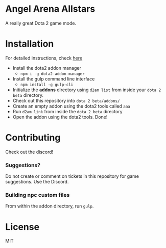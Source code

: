 # Angel Arena Allstars
A really great Dota 2 game mode.

# Installation
For detailed instructions, check [here](docs/install.md)

* Install the dota2 addon manager
  * `npm i -g dota2-addon-manager`
* Install the gulp command line interface
  * `npm install -g gulp-cli`
* Initialize the **addons** directory using `d2am list` from inside your `dota 2 beta` directory.
* Check out this repository into `dota 2 beta/addons/`
* Create an empty addon using the dota2 tools called `aaa`
* Run `d2am link` from inside the `dota 2 beta` directory
* Open the addon using the dota2 tools. Done!

# Contributing
Check out the discord!

### Suggestions?
Do not create or comment on tickets in this repository for game suggestions. Use the Discord.

### Building npc custom files
From within the addon directory, run `gulp`.

# License
MIT
